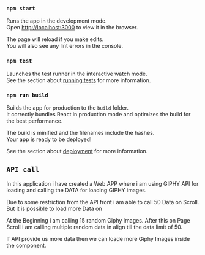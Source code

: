 
### `npm start`

Runs the app in the development mode.\
Open [http://localhost:3000](http://localhost:3000) to view it in the browser.

The page will reload if you make edits.\
You will also see any lint errors in the console.

### `npm test`

Launches the test runner in the interactive watch mode.\
See the section about [running tests](https://facebook.github.io/create-react-app/docs/running-tests) for more information.

### `npm run build`

Builds the app for production to the `build` folder.\
It correctly bundles React in production mode and optimizes the build for the best performance.

The build is minified and the filenames include the hashes.\
Your app is ready to be deployed!

See the section about [deployment](https://facebook.github.io/create-react-app/docs/deployment) for more information.

## `API call`

In this application i have created a Web APP where i am using GIPHY API for loading and calling the DATA for loading GIPHY images. 

Due to some restriction from the API front i am able to call 50 Data on Scroll. But it is possible to load more Data on 

At the Beginning i am calling 15 random Giphy Images. After this on Page Scroll i am calling multiple random data in align till the data limit of 50. 

If API provide us more data then we can loade more Giphy Images inside the component.